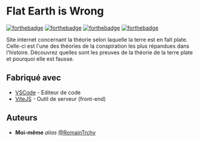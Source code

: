 # Flat Earth is Wrong

[![forthebadge](https://forthebadge.com/images/badges/built-with-love.svg)](https://forthebadge.com) [![forthebadge](https://forthebadge.com/images/badges/uses-html.svg)](https://forthebadge.com) [![forthebadge](https://forthebadge.com/images/badges/uses-css.svg)](https://forthebadge.com) [![forthebadge](https://forthebadge.com/images/badges/uses-js.svg)](https://forthebadge.com)

Site internet concernant la théorie selon laquelle la terre est en fait plate. Celle-ci est l'une des théories de la conspiration les plus répandues dans l'histoire. Découvrez quelles sont les preuves de la théorie de la terre plate et pourquoi elle est fausse.

## Fabriqué avec

* [VSCode](https://code.visualstudio.com/) - Editeur de code
* [ViteJS](https://vitejs.dev/) - Outil de serveur (front-end)

## Auteurs
* **Moi-même** _alias_ [@RomainTrchy](https://github.com/RomainTrchy)
